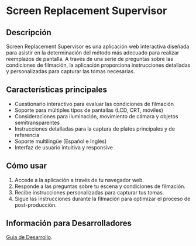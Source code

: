 # Screen Replacement Supervisor

## Descripción

Screen Replacement Supervisor es una aplicación web interactiva diseñada para asistir en la determinación del método más adecuado para realizar reemplazos de pantalla.
A través de una serie de preguntas sobre las condiciones de filmación, la aplicación proporciona instrucciones detalladas y personalizadas para capturar las tomas necesarias.

## Características principales

- Cuestionario interactivo para evaluar las condiciones de filmación
- Soporte para múltiples tipos de pantallas (LCD, CRT, móviles)
- Consideraciones para iluminación, movimiento de cámara y objetos semitransparentes
- Instrucciones detalladas para la captura de plates principales y de referencia
- Soporte multilingüe (Español e Inglés)
- Interfaz de usuario intuitiva y responsive

## Cómo usar

1. Accede a la aplicación a través de tu navegador web.
2. Responde a las preguntas sobre tu escena y condiciones de filmación.
3. Recibe instrucciones personalizadas para capturar tus tomas.
4. Sigue las instrucciones durante la filmación para optimizar el proceso de post-producción.

## Información para Desarrolladores

[Guía de Desarrollo](DEVELOPMENT.md).

